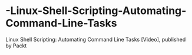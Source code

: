 # -Linux-Shell-Scripting-Automating-Command-Line-Tasks
Linux Shell Scripting: Automating Command Line Tasks [Video], published by Packt
